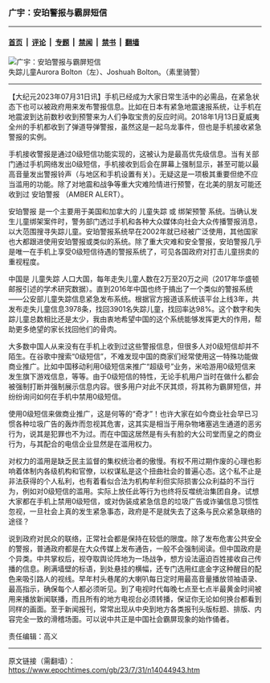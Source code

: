 ### 广宇：安珀警报与霸屏短信

---

#### [首页](../../../..?n14044943) &nbsp;|&nbsp; [评论](../../../../../epoch-comment?n14044943) &nbsp;|&nbsp; [专题](../../../../../epoch-special?n14044943) &nbsp;|&nbsp; [禁闻](../../../../../epoch-news?n14044943) &nbsp;|&nbsp; [禁书](../../../../../books?n14044943) &nbsp;|&nbsp; [翻墙](https://github.com/gfw-breaker/nogfw/blob/master/README.md?n14044943)


<div><img alt="广宇：安珀警报与霸屏短信" class="attachment-djy_600_400 size-djy_600_400 wp-post-image" src="https://i.epochtimes.com/assets/uploads/2023/07/id14044953-A19--600x358.jpeg"/>
<div class="caption">
 失踪儿童Aurora Bolton（左）、Joshuah Bolton。（素里骑警）
</div></div><hr/><div class="post_content" id="artbody" itemprop="articleBody">
 <!-- article content begin -->
 <p>
  【大纪元2023年07月31日讯】手机已经成为大家日常生活中的必需品，在紧急状态下也可以被政府用来发布警报信息。比如在日本有紧急地震速报系统，让手机在地震波到达前数秒收到预警来为人们争取宝贵的反应时间。2018年1月13日夏威夷全州的手机都收到了弹道导弹警报，虽然这是一起乌龙事件，但也是手机接收紧急警报的实例。
 </p>
 <p>
  手机接收警报是通过0级短信功能实现的，这被认为是最高优先级信息。当有关部门通过手机网络发出0级短信，手机接收到后会在屏幕上强制显示，甚至可能以最高音量发出警报铃声（与地区和手机设置有关）。无疑这是一项极其重要但绝不应当滥用的功能。除了对地震和战争等重大灾难险情进行预警，在北美的朋友可能还收到过
  <ok href="https://www.epochtimes.com/gb/tag/%E5%AE%89%E7%8F%80%E8%AD%A6%E6%8A%A5.html">
   安珀警报
  </ok>
  （AMBER ALERT）。
 </p>
 <p>
  <ok href="https://www.epochtimes.com/gb/tag/%E5%AE%89%E7%8F%80%E8%AD%A6%E6%8A%A5.html">
   安珀警报
  </ok>
  是一个主要用于美国和加拿大的
  <ok href="https://www.epochtimes.com/gb/tag/%E5%84%BF%E7%AB%A5%E5%A4%B1%E8%B8%AA.html">
   儿童失踪
  </ok>
  或
  <ok href="https://www.epochtimes.com/gb/tag/%E7%BB%91%E6%9E%B6%E9%A2%84%E8%AD%A6.html">
   绑架预警
  </ok>
  系统。当确认发生儿童绑架案件时，警务部门透过手机和各种大众媒体向社会大众传播警报消息，以大范围搜寻失踪儿童。安珀警报系统早在2002年就已经被广泛使用，其他国家也大都跟进使用安珀警报或类似的系统。除了重大灾难和安全警报，安珀警报几乎是唯一在手机上享受0级短信待遇的警报系统了，可见各国政府对打击儿童拐卖的重视程度。
 </p>
 <p>
  中国是
  <ok href="https://www.epochtimes.com/gb/tag/%E5%84%BF%E7%AB%A5%E5%A4%B1%E8%B8%AA.html">
   儿童失踪
  </ok>
  人口大国，每年走失儿童人数在2万至20万之间（2017年华盛顿邮报引述的学术研究数据）。直到2016年中国也终于搞出了一个类似的警报系统——公安部儿童失踪信息紧急发布系统。根据官方报道该系统该平台上线3年，共发布走失儿童信息3978条，找回3901名失踪儿童，找回率达98%。这个数字和失踪儿童总数相比还是太少，我由衷地希望中国的这个系统能够发挥更大的作用，帮助更多绝望的家长找回他们的骨肉。
 </p>
 <p>
  大多数中国人从来没有在手机上收到过这些警报信息，但很多人对0级短信却并不陌生。在谷歌中搜索“0级短信”，不难发现中国的商家们经常使用这一特殊功能做商业推广。比如中国移动利用0级短信来推广“超级号”业务，米哈游用0级短信来发生旗下游戏信息，等等。由于0级短信的特性，无论手机用户当时在做什么都会被强制打断并强制展示信息内容。很多用户对此不厌其烦，将其称为霸屏短信，并纷纷询问如何在手机中禁用0级短信。
 </p>
 <p>
  使用0级短信来做商业推广，这是何等的“奇才”！也许大家在如今商业社会早已习惯各种垃圾广告的轰炸而忽视其危害，这其实是相当于用杂物堵塞逃生通道的恶劣行为，说其是犯罪也不为过。而在中国这居然是有头有脸的大公司堂而皇之的商业行为，与其配合的电信企业显然是在滥用权力。
 </p>
 <p>
  对权力的滥用是缺乏民主监督的集权统治者的傲慢。有权不用过期作废的心理也影响着体制内各级机构和官僚，以权谋私是这个扭曲社会的普遍心态。这个私不止是非法获得的个人私利，也有着看似合法为机构牟利但实际损害公众利益的不当行为，例如对0级短信的滥用。实际上放任此等行为也终将反噬统治集团自身。试想大家都在手机上禁用0级短信，或对伪装成紧急信息的垃圾广告或诈骗信息习惯性忽视，一旦社会上真的发生紧急事态，政府是不是就失去了这条与民众紧急联络的途径？
 </p>
 <p>
  说到政府对民众的联络，正常社会都是保持在较低的限度。除了发布危害公共安全的警报，普通政府都是在大众传媒上发布通告，一般不会强制阅读。但中国政府是个异类。中共掌权后，视夺取舆论阵地为一场战争，想方设法逼迫百姓接收自己传播的信息。刷满墙壁的标语，到处悬挂的横幅，还专门选用红底金字这种醒目的配色来吸引路人的视线。早年村头巷尾的大喇叭每日定时用最高音量播放领袖语录、最高指示，确保每个人都必须听见。到了电视时代每晚七点至七点半最黄金时间被用来播放新闻联播，而且所有的地方电视台必须转播，保证你无论如何换台都看到同样的画面。至于新闻报刊，常常出现从中央到地方各类报刊头版标题、排版、内容完全一致的滑稽场面。可以说中共正是中国社会霸屏现象的始作俑者。
 </p>
 <p>
  责任编辑：高义
 </p>
 <!-- article content end -->
 <div id="below_article_ad">
 </div>
</div>


---

原文链接（需翻墙）：https://www.epochtimes.com/gb/23/7/31/n14044943.htm